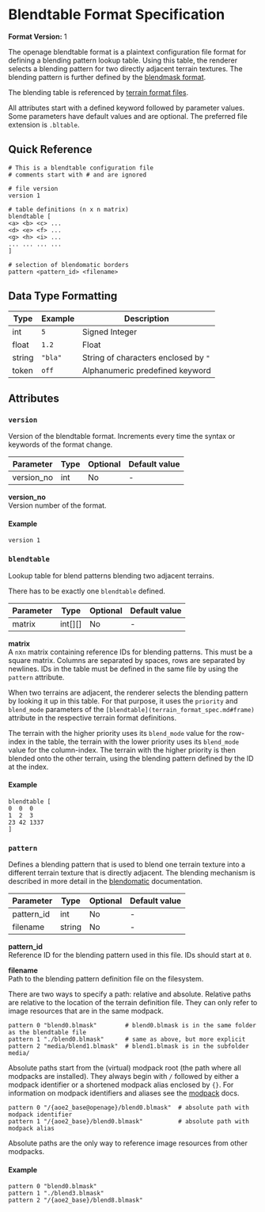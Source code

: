 # Blendtable Format Specification

**Format Version:** 1

The openage blendtable format is a plaintext configuration file format for defining
a blending pattern lookup table. Using this table, the renderer selects a blending
pattern for two directly adjacent terrain textures. The blending pattern is further
defined by the [blendmask format](blendmask_format_spec.md).

The blending table is referenced by [terrain format files](terrain_format_spec.md).

All attributes start with a defined keyword followed by parameter values. Some
parameters have default values and are optional. The preferred file extension is
`.bltable`.


## Quick Reference

```
# This is a blendtable configuration file
# comments start with # and are ignored

# file version
version 1

# table definitions (n x n matrix)
blendtable [
<a> <b> <c> ...
<d> <e> <f> ...
<g> <h> <i> ...
... ... ... ...
]

# selection of blendomatic borders
pattern <pattern_id> <filename>
```


## Data Type Formatting

Type     | Example | Description
---------|---------|---------
int      | `5`     | Signed Integer
float    | `1.2`   | Float
string   | `"bla"` | String of characters enclosed by `"`
token    | `off`   | Alphanumeric predefined keyword


## Attributes

### `version`

Version of the blendtable format. Increments every time the syntax
or keywords of the format change.

Parameter  | Type   | Optional | Default value
-----------|--------|----------|--------------
version_no | int    | No       | -

**version_no**<br>
Version number of the format.


#### Example

```
version 1
```


### `blendtable`

Lookup table for blend patterns blending two adjacent terrains.

There has to be exactly one `blendtable` defined.

Parameter | Type    | Optional | Default value
----------|---------|----------|--------------
matrix    | int[][] | No       | -

**matrix**<br>
A `n`x`n` matrix containing reference IDs for blending patterns. This
must be a square matrix. Columns are separated by spaces, rows
are separated by newlines. IDs in the table must be defined in the
same file by using the `pattern` attribute.

When two terrains are adjacent, the renderer selects the blending
pattern by looking it up in this table. For that purpose, it uses
the `priority` and `blend_mode` parameters of the `[blendtable](terrain_format_spec.md#frame)`
attribute in the respective terrain format definitions.

The terrain with the higher priority uses its `blend_mode` value for
the row-index in the table, the terrain with the lower priority uses
its `blend_mode` value for the column-index. The terrain with the higher
priority is then blended onto the other terrain, using the blending pattern
defined by the ID at the index.


#### Example

```
blendtable [
0  0  0
1  2  3
23 42 1337
]
```


### `pattern`

Defines a blending pattern that is used to blend one terrain texture
into a different terrain texture that is directly adjacent. The
blending mechanism is described in more detail in the [blendomatic](/doc/media/blendomatic.md)
documentation.

Parameter  | Type   | Optional | Default value
-----------|--------|----------|--------------
pattern_id | int    | No       | -
filename   | string | No       | -

**pattern_id**<br>
Reference ID for the blending pattern used in this file. IDs should start at `0`.

**filename**<br>
Path to the blending pattern definition file on the filesystem.

There are two ways to specify a path: relative and absolute. Relative
paths are relative to the location of the terrain definition file. They
can only refer to image resources that are in the same modpack.

```
pattern 0 "blend0.blmask"        # blend0.blmask is in the same folder as the blendtable file
pattern 1 "./blend0.blmask"      # same as above, but more explicit
pattern 2 "media/blend1.blmask"  # blend1.blmask is in the subfolder media/
```

Absolute paths start from the (virtual) modpack root (the path where all
modpacks are installed). They always begin with `/` followed by either
a modpack identifier or a shortened modpack alias enclosed by `{}`. For
information on modpack identifiers and aliases see the [modpack](modpacks.md#alias-and-identifier)
docs.

```
pattern 0 "/{aoe2_base@openage}/blend0.blmask"  # absolute path with modpack identifier
pattern 1 "/{aoe2_base}/blend0.blmask"          # absolute path with modpack alias
```

Absolute paths are the only way to reference image resources from other
modpacks.


#### Example

```
pattern 0 "blend0.blmask"
pattern 1 "./blend3.blmask"
pattern 2 "/{aoe2_base}/blend8.blmask"
```
